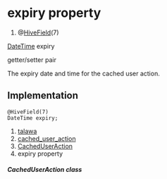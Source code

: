 
<div>

# expiry property

</div>


<div>

1.  @[HiveField](https://pub.dev/documentation/hive/2.2.3/hive/HiveField-class.html)(7)

</div>

[DateTime](https://api.flutter.dev/flutter/dart-core/DateTime-class.html)
expiry


getter/setter pair




The expiry date and time for the cached user action.



## Implementation

``` language-dart
@HiveField(7)
DateTime expiry;
```







1.  [talawa](../../index.html)
2.  [cached_user_action](../../models_caching_cached_user_action/)
3.  [CachedUserAction](../../models_caching_cached_user_action/CachedUserAction-class.html)
4.  expiry property

##### CachedUserAction class







